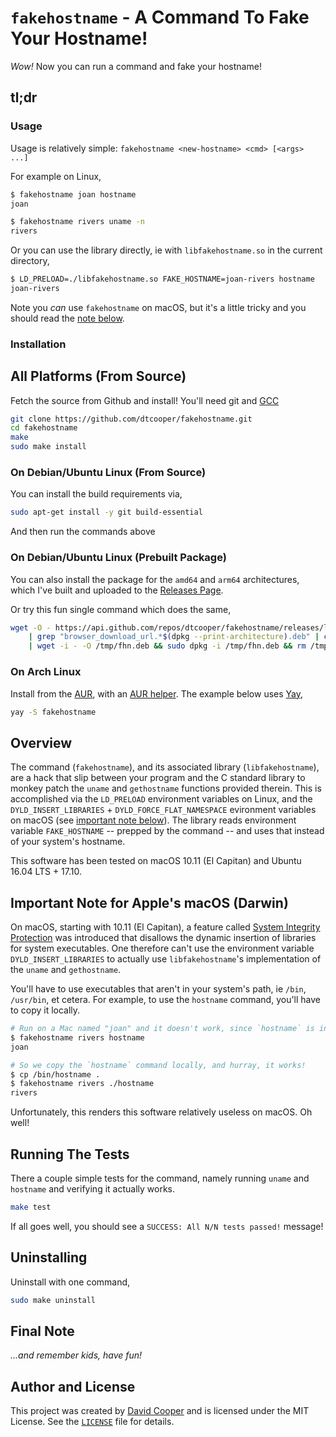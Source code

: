 # `fakehostname` - A Command To Fake Your Hostname!

_Wow!_ Now you can run a command and fake your hostname!

## tl;dr

### Usage

Usage is relatively simple: `fakehostname <new-hostname> <cmd> [<args> ...]`

For example on Linux,

```bash
$ fakehostname joan hostname
joan

$ fakehostname rivers uname -n
rivers
```

Or you can use the library directly, ie with `libfakehostname.so` in the current
directory,

```bash
$ LD_PRELOAD=./libfakehostname.so FAKE_HOSTNAME=joan-rivers hostname
joan-rivers
```

Note you _can_ use `fakehostname` on macOS, but it's a little tricky and you
should read the [note below](#important-note-for-apples-macos-darwin).

### Installation

## All Platforms (From Source)

Fetch the source from Github and install! You'll need git and
[GCC](https://gcc.gnu.org/)

```bash
git clone https://github.com/dtcooper/fakehostname.git
cd fakehostname
make
sudo make install
```

### On Debian/Ubuntu Linux (From Source)

You can install the build requirements via,

```bash
sudo apt-get install -y git build-essential
```

And then run the commands above

### On Debian/Ubuntu Linux (Prebuilt Package)

You can also install the package for the `amd64` and `arm64` architectures,
which I've built and uploaded to the
[Releases Page](https://github.com/dtcooper/fakehostname/releases/latest).

Or try this fun single command which does the same,

```bash
wget -O - https://api.github.com/repos/dtcooper/fakehostname/releases/latest \
    | grep "browser_download_url.*$(dpkg --print-architecture).deb" | cut -d '"' -f 4 \
    | wget -i - -O /tmp/fhn.deb && sudo dpkg -i /tmp/fhn.deb && rm /tmp/fhn.deb
```

### On Arch Linux

Install from the [AUR](https://aur.archlinux.org/), with an
[AUR helper](https://wiki.archlinux.org/title/AUR_helpers). The example below
uses [Yay](https://github.com/Jguer/yay),

```bash
yay -S fakehostname
```

## Overview

The command (`fakehostname`), and its associated library (`libfakehostname`),
are a hack that slip between your program and the C standard library to monkey
patch the `uname` and `gethostname` functions provided therein. This is
accomplished via the `LD_PRELOAD` environment variables on Linux, and the
`DYLD_INSERT_LIBRARIES` + `DYLD_FORCE_FLAT_NAMESPACE` evironment variables on
macOS (see [important note below](#important-note-for-apples-macos-darwin)).
The library reads environment variable `FAKE_HOSTNAME` -- prepped by the command
-- and uses that instead of your system's hostname.

This software has been tested on macOS 10.11 (El Capitan) and Ubuntu 16.04 LTS
\+ 17.10.

## Important Note for Apple's macOS (Darwin)

On macOS, starting with 10.11 (El Capitan), a feature called [System Integrity
Protection](https://en.wikipedia.org/wiki/System_Integrity_Protection) was
introduced that disallows the dynamic insertion of libraries for system
executables. One therefore can't use the environment variable
`DYLD_INSERT_LIBRARIES` to actually use `libfakehostname`'s implementation of
the `uname` and `gethostname`.

You'll have to use executables that aren't in your system's path, ie `/bin`,
`/usr/bin`, et cetera. For example, to use the `hostname` command, you'll have
to copy it locally.

```bash
# Run on a Mac named "joan" and it doesn't work, since `hostname` is in /bin
$ fakehostname rivers hostname
joan

# So we copy the `hostname` command locally, and hurray, it works!
$ cp /bin/hostname .
$ fakehostname rivers ./hostname
rivers
```

Unfortunately, this renders this software relatively useless on macOS. Oh well!

## Running The Tests

There a couple simple tests for the command, namely running `uname` and
`hostname` and verifying it actually works.

```bash
make test
```

If all goes well, you should see a `SUCCESS: All N/N tests passed!` message!

## Uninstalling

Uninstall with one command,

```bash
sudo make uninstall
```

## Final Note

_...and remember kids, have fun!_

## Author and License

This project was created by [David Cooper](http://dtcooper.com/) and is licensed
under the MIT License. See the
[`LICENSE`](https://github.com/dtcooper/fakehostname/blob/master/LICENSE) file
for details.
